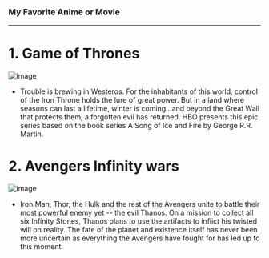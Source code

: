 ### **My Favorite Anime or Movie**
---
# 1. Game of Thrones
![image](https://github.com/Fonzy0508/app-dev/assets/63894965/a75a75cb-465f-4be9-93c3-c45ff9fd63d7)

- Trouble is brewing in Westeros. For the inhabitants of this world, control of the Iron Throne holds the lure of great power. But in a land where seasons can last a lifetime, winter is coming...and beyond the Great Wall that protects them, a forgotten evil has returned. HBO presents this epic series based on the book series A Song of Ice and Fire by George R.R. Martin.
# 2. Avengers Infinity wars
![image](https://github.com/Fonzy0508/app-dev/assets/63894965/3082a448-6202-4775-b25e-9032dd1a245d)
- Iron Man, Thor, the Hulk and the rest of the Avengers unite to battle their most powerful enemy yet -- the evil Thanos. On a mission to collect all six Infinity Stones, Thanos plans to use the artifacts to inflict his twisted will on reality. The fate of the planet and existence itself has never been more uncertain as everything the Avengers have fought for has led up to this moment.


